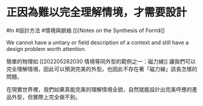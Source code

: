 # 正因為難以完全理解情境，才需要設計
#ln #設計方法 #情境與脈絡 
[[《Notes on the Synthesis of Form》]]

We cannot have a unitary or field description of a context and still have a design problem worth attention.

簡單的物理如 [[202205282030 情境等同外型的範例之一：磁力線]] 讓我們可以完全理解情境，因此可以預測完美的外型。也因此不存在著「磁力線」該長怎樣的問題。

在現實世界裡，我們如果真能完美的理解情境全貌，自然就能設計出完美呼應的產品外型，但實際上完全做不到。